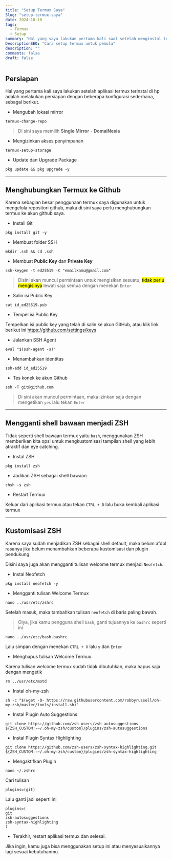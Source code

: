 ```yaml
---
title: "Setup Termux Saya"
Slug: "setup-termux-saya"
date: 2024-10-10
tags:
  - Termux
  - Setup
summary: "Hal yang saya lakukan pertama kali saat setelah menginstal termux"
DescriptionSEO: "Cara setup termux untuk pemula"
description: ""
comments: false
draft: false
---
```


## Persiapan

Hal yang pertama kali saya lakukan setelah aplikasi termux terinstal di hp adalah melakukan persiapan dengan beberapa konfigurasi sederhana, sebagai berikut.

- Mengubah lokasi mirror

```shell
termux-change-repo
```

> Di sini saya memilih **Single Mirror** - **DomaiNesia**

- Mengizinkan akses penyimpanan

```shell
termux-setup-storage
```

- Update dan Upgrade Package

```shell
pkg update && pkg upgrade -y
```

---

## Menghubungkan Termux ke Github

Karena sebagian besar penggunaan termux saya digunakan untuk mengelola repositori github, maka di sini saya perlu menghubungkan termux ke akun github saya.

- Install Git

```shell
pkg install git -y
```

- Membuat folder SSH

```shell
mkdir .ssh && cd .ssh
```

- Membuat **Public Key** dan **Private Key**

```shell
ssh-keygen -t ed25519 -C "emailkamu@gmail.com"
```

> Disini akan muncul permintaan untuk mengisikan sesuatu, <mark>tidak perlu mengisinya</mark> lewati saja semua dengan menekan `Enter`

- Salin isi Public Key

```shell
cat id_ed25519.pub
```

- Tempel isi Public Key

Tempelkan isi public key yang telah di salin ke akun GitHub, atau klik link berikut ini https://github.com/settings/keys

- Jalankan SSH Agent

```shell
eval "$(ssh-agent -s)"
```

- Menambahkan identitas

```shell
ssh-add id_ed25519
```

- Tes konek ke akun Github

```shell
ssh -T git@github.com
```

> Di sini akan muncul permintaan, maka izinkan saja dengan mengetikan `yes` lalu tekan `Enter`

---

## Mengganti shell bawaan menjadi ZSH

Tidak seperti shell bawaan termux yaitu `bash`, menggunakan ZSH memberikan kita opsi untuk mengkustomisasi tampilan shell yang lebih atraktif dan eye catching.

- Instal ZSH

```shell
pkg install zsh
```

- Jadikan ZSH sebagai shell bawaan

```shell
chsh -s zsh
```

- Restart Termux

Keluar dari aplikasi termux atau tekan `CTRL + D` lalu buka kembali aplikasi termux

---

## Kustomisasi ZSH

Karena saya sudah menjadikan ZSH sebagai shell default, maka belum afdol rasanya jika belum menambahkan beberapa kustomisasi dan plugin pendukung.

Disini saya juga akan mengganti tulisan welcome termux menjadi `Neofetch`.

- Instal Neofetch

```shell
pkg install neofetch -y
```

- Mengganti tulisan Welcome Termux

```shell
nano ../usr/etc/zshrc
```

Setelah masuk, maka tambahkan tulisan `neofetch` di baris paling bawah.

> Oiya, jika kamu pengguna shell `bash`, ganti tujuannya ke `bashrc` seperti ini

```shell
nano ../usr/etc/bash.bashrc
```

Lalu simpan dengan menekan `CTRL + X` lalu `y` dan `Enter`

- Menghapus tulisan Welcome Termux

Karena tulisan welcome termux sudah tidak dibutuhkan, maka hapus saja dengan mengetik

```shell
rm ../usr/etc/motd
```

- Instal oh-my-zsh

```shell
sh -c "$(wget -O- https://raw.githubusercontent.com/robbyrussell/oh-my-zsh/master/tools/install.sh)"
```

- Instal Plugin Auto Suggestions

```shell
git clone https://github.com/zsh-users/zsh-autosuggestions ${ZSH_CUSTOM:-~/.oh-my-zsh/custom}/plugins/zsh-autosuggestions
```

- Instal Plugin Syntax Highlighting

```shell
git clone https://github.com/zsh-users/zsh-syntax-highlighting.git ${ZSH_CUSTOM:-~/.oh-my-zsh/custom}/plugins/zsh-syntax-highlighting
```

- Mengaktifkan Plugin

```shell
nano ~/.zshrc
```

Cari tulisan

```shell
plugins=(git)
```

Lalu ganti jadi seperti ini

```shell
plugins=(
git
zsh-autosuggestions
zsh-syntax-highlighting
)
```

- Terakhir, restart aplikasi termux dan selesai.

Jika ingin, kamu juga bisa menggunakan setup ini atau menyesuaikannya lagi sesuai kebutuhanmu.
